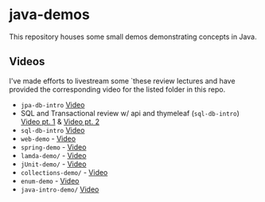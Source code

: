 # java-demos

This repository houses some small demos demonstrating concepts in Java.

## Videos

I've made efforts to livestream some `these review lectures and have provided the corresponding video for the listed folder in this repo.

- `jpa-db-intro` [Video](https://youtu.be/M3db2q1fdZE)
- SQL and Transactional review w/ api and thymeleaf (`sql-db-intro`) [Video pt. 1](https://youtu.be/zeQaa_4sWoE) & [Video pt. 2](https://youtu.be/gKdZeoE_ERA)
- `sql-db-intro` [Video](https://youtu.be/wUtWmHBq3Gs)
- `web-demo` - [Video](https://youtu.be/aSOvgnpbqx4)
- `spring-demo` - [Video](https://youtu.be/RZkw6DAU3Lo)
- `lamda-demo/` - [Video](https://youtu.be/FyuoyvGDsBM)
- `jUnit-demo/` - [Video](https://youtu.be/8x3i7x5ID74)
- `collections-demo/` - [Video](https://youtu.be/SJnHOc_6buY)
- `enum-demo` - [Video](https://youtu.be/4x5o5Nxg8N4)
- `java-intro-demo/` [Video](https://youtu.be/N-tTUJBOT5k)
